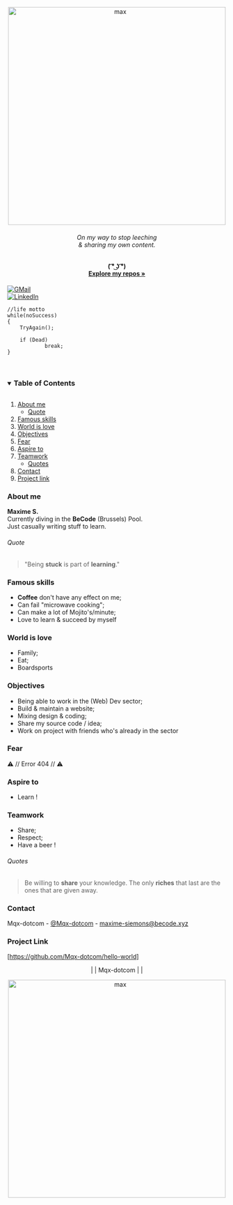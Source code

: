 <br /><br />
<p align="center">
  <a href="https://github.com/Mqx-dotcom/hello-world">
    <img width="500" alt="max" src="https://user-images.githubusercontent.com/66429445/115710349-894c2480-a372-11eb-8ff0-41bc7bcea895.png">
  </a>
  <h6 align="center">  On my way to stop leeching <br />& sharing my own content.</h6>
  <h4 align="center">  ( ͡° ͜ʖ ͡°) <br />
    <a href="https://github.com/Mqx-dotcom"><strong>Explore my repos »</strong></a></h4>
  </p>
</p>

[![GMail][GMail-logo]][GMail-url] <br />
[![LinkedIn][linkedin-logo]][linkedin-url] <br />


```
//life motto
while(noSuccess)
{
    TryAgain();
    
    if (Dead)
            break;
}
```
<br />

<!-- TABLE DES MATIEEEEERES b:c why not x) -->
<details open="open">
  <summary><h3 style="display: inline-block">Table of Contents</h3></summary>
  <ol>    
    <li>
    <a href="#about-me">About me</a>
      <ul>
        <li><a href="#quote">Quote</a></li>
      </ul>
    </li>
    <li><a href="#famous-skills">Famous skills</a></li>
    <li><a href="#world-is-love">World is love</a></li>
    <li><a href="#objectives">Objectives</a></li>
    <li><a href="#fear">Fear</a></li>
    <li><a href="#aspire-to">Aspire to</a></li>
    <li>
    <a href="#teamwork">Teamwork</a>
      <ul>
        <li><a href="#quotes">Quotes</a></li>
      </ul>
    </li>
    <li><a href="#contact">Contact</a></li>
    <li><a href="#project-link">Project link</a></li>
  </ol>
</details>

### About me

<strong>Maxime S. </strong> <br />
Currently diving in the <strong>BeCode</strong> (Brussels) Pool. <br />
Just casually writing stuff to learn. <br />

###### Quote 
> "Being **stuck** is part of **learning**."

### Famous skills

- <strong>Coffee</strong> don't have any effect on me;
- Can fail "microwave cooking";
- Can make a lot of Mojito's/minute;
- Love to learn & succeed by myself


### World is love

- Family;
- Eat;
- Boardsports


### Objectives

- Being able to work in the (Web) Dev sector;
- Build & maintain a website;
- Mixing design & coding;
- Share my source code / idea;
- Work on project with friends who's already in the sector

### Fear

⚠️ // Error 404 // ⚠️


### Aspire to

- Learn !

### Teamwork

- Share;
- Respect;
- Have a beer !


###### Quotes
> Be willing to **share** your knowledge. The only **riches** that last are the ones that are given away.

### Contact

Mqx-dotcom - [@Mqx-dotcom](https://twitter.com/Mqx-dotcom) - maxime-siemons@becode.xyz

### Project Link
[https://github.com/Mqx-dotcom/hello-world]


<!-- MARKDOWN LINKS & IMAGES -->

[linkedin-logo]: https://img.shields.io/badge/-LinkedIn-black.svg?style=for-the-badge&logo=linkedin&colorB=555
[linkedin-url]: https://www.linkedin.com/in/maxime-siemons-153b5b20b/
[GMail-logo]: https://img.shields.io/badge/-gmail-black.svg?style=for-the-badge&logo=gmail&colorB=555
[GMail-url]: mailto:maxime-siemons@becode.xyz?subject=[GitHub-Mqx-dotcom]


<p align="center">| | Mqx-dotcom | |</font>

<p align="center">
  <a href="https://github.com/Mqx-dotcom/hello-world">
    <img width="500" alt="max" src="https://user-images.githubusercontent.com/66429445/115719430-5dce3780-a37c-11eb-83e4-3ee74c539898.gif">
  </a>
  </p>
</p>

